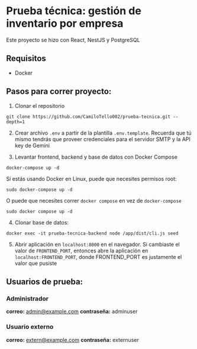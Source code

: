 # Prueba técnica: gestión de inventario por empresa
Este proyecto se hizo con React, NestJS y PostgreSQL

## Requisitos
- Docker

## Pasos para correr proyecto:
1. Clonar el repositorio
```
git clone https://github.com/CamiloTello002/prueba-tecnica.git --depth=1
```

2. Crear archivo ```.env``` a partir de la plantilla ```.env.template```. Recuerda que tú mismo tendrás que proveer credenciales para el servidor SMTP y la API key de Gemini

3. Levantar frontend, backend y base de datos con Docker Compose
```
docker-compose up -d
```

Si estás usando Docker en Linux, puede que necesites permisos root:
```
sudo docker-compose up -d
```
O puede que necesites correr ```docker compose``` en vez de ```docker-compose```
```
sudo docker compose up -d
```

4. Clonar base de datos:
``` 
docker exec -it prueba-tecnica-backend node /app/dist/cli.js seed
```

5. Abrir aplicación en ```localhost:8000``` en el navegador. Si cambiaste el valor de ```FRONTEND_PORT```, entonces abre la aplicación en ``` localhost:FRONTEND_PORT```, donde FRONTEND_PORT es justamente el valor que pusiste

## Usuarios de prueba:
### Administrador
**correo:** admin@example.com
**contraseña:** adminuser

### Usuario externo
**correo:** extern@example.com
**contraseña:** externuser
